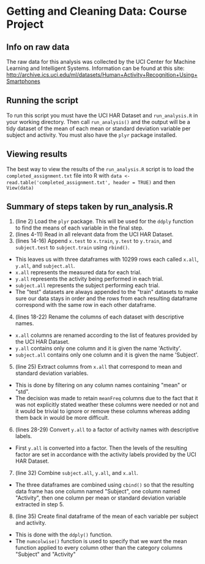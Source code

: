 # Getting and Cleaning Data: Course Project

## Info on raw data
The raw data for this analysis was collected by the UCI Center for Machine Learning and Intelligent Systems. Information can be found at this site: http://archive.ics.uci.edu/ml/datasets/Human+Activity+Recognition+Using+Smartphones

## Running the script
To run this script you must have the UCI HAR Dataset and `run_analysis.R` in your working directory. Then call `run_analysis()` and the output will be a tidy dataset of the mean of each mean or standard deviation variable per subject and activity. You must also have the `plyr` package installed.

## Viewing results
The best way to view the results of the `run_analysis.R` script is to load the `completed_assignment.txt` file into R with `data <- read.table('completed_assignment.txt', header = TRUE)` and then `View(data)`

## Summary of steps taken by run_analysis.R
1. (line 2) Load the `plyr` package. This will be used for the `ddply` function to find the means of each variable in the final step.
2. (lines 4-11) Read in all relevant data from the UCI HAR Dataset.
3. (lines 14-16) Append `x.test` to `x.train`, `y.test` to `y.train`, and `subject.test` to `subject.train` using `rbind()`.
  - This leaves us with three dataframes with 10299 rows each called `x.all`, `y.all`, and `subject.all`.
  - `x.all` represents the measured data for each trial.
  - `y.all` represents the activity being performed in each trial.
  - `subject.all` represents the subject performing each trial.
  - The "test" datasets are always appended to the "train" datasets to make sure our data stays in order and the rows from each resulting dataframe correspond with the same row in each other dataframe.
4. (lines 18-22) Rename the columns of each dataset with descriptive names.
  - `x.all` columns are renamed according to the list of features provided by the UCI HAR Dataset.
  - `y.all` contains only one column and it is given the name 'Activity'.
  - `subject.all` contains only one column and it is given the name 'Subject'.
5. (line 25) Extract columns from `x.all` that correspond to mean and standard deviation variables.
  - This is done by filtering on any column names containing "mean" or "std".
  - The decision was made to retain `meanFreq` columns due to the fact that it was not explicitly stated weather these columns were needed or not and it would be trivial to ignore or remove these columns whereas adding them back in would be more difficult.
6. (lines 28-29) Convert `y.all` to a factor of activity names with descriptive labels.
  - First `y.all` is converted into a factor. Then the levels of the resulting factor are set in accordance with the activity labels provided by the UCI HAR Dataset.
7. (line 32) Combine `subject.all`, `y.all`, and `x.all`.
  - The three dataframes are combined using `cbind()` so that the resulting data frame has one column named "Subject", one column named "Activity", then one column per mean or standard deviation variable extracted in step 5.
8. (line 35) Create final dataframe of the mean of each variable per subject and activity.
  - This is done with the `ddply()` function.
  - The `numcolwise()` function is used to specify that we want the mean function applied to every column other than the category columns "Subject" and "Activity"

